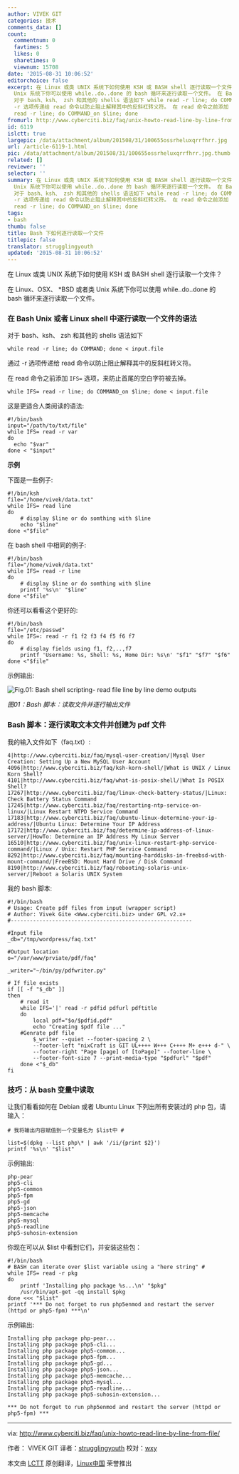 ```yaml
---
author: VIVEK GIT
categories: 技术
comments_data: []
count:
  commentnum: 0
  favtimes: 5
  likes: 0
  sharetimes: 0
  viewnum: 15708
date: '2015-08-31 10:06:52'
editorchoice: false
excerpt: 在 Linux 或类 UNIX 系统下如何使用 KSH 或 BASH shell 逐行读取一个文件？ 在 Linux、OSX、 *BSD 或者类
  Unix 系统下你可以使用 ​​while..do..done 的 bash 循环来逐行读取一个文件。 在 Bash Unix 或者 Linux shell 中逐行读取一个文件的语法
  对于 bash、ksh、 zsh 和其他的 shells 语法如下 while read -r line; do COMMAND; done  input.file  通过
  -r 选项传递给 read 命令以防止阻止解释其中的反斜杠转义符。 在 read 命令之前添加 IFS= 选项，来防止首尾的空白字符被去掉。 while IFS=
  read -r line; do COMMAND_on $line; done
fromurl: http://www.cyberciti.biz/faq/unix-howto-read-line-by-line-from-file/
id: 6119
islctt: true
largepic: /data/attachment/album/201508/31/100655ossrheluxqrrfhrr.jpg
url: /article-6119-1.html
pic: /data/attachment/album/201508/31/100655ossrheluxqrrfhrr.jpg.thumb.jpg
related: []
reviewer: ''
selector: ''
summary: 在 Linux 或类 UNIX 系统下如何使用 KSH 或 BASH shell 逐行读取一个文件？ 在 Linux、OSX、 *BSD 或者类
  Unix 系统下你可以使用 ​​while..do..done 的 bash 循环来逐行读取一个文件。 在 Bash Unix 或者 Linux shell 中逐行读取一个文件的语法
  对于 bash、ksh、 zsh 和其他的 shells 语法如下 while read -r line; do COMMAND; done  input.file  通过
  -r 选项传递给 read 命令以防止阻止解释其中的反斜杠转义符。 在 read 命令之前添加 IFS= 选项，来防止首尾的空白字符被去掉。 while IFS=
  read -r line; do COMMAND_on $line; done
tags:
- bash
thumb: false
title: Bash 下如何逐行读取一个文件
titlepic: false
translator: strugglingyouth
updated: '2015-08-31 10:06:52'
---
```


在 Linux 或类 UNIX 系统下如何使用 KSH 或 BASH shell 逐行读取一个文件？


在 Linux、OSX、 \*BSD 或者类 Unix 系统下你可以使用 ​​while..do..done 的 bash 循环来逐行读取一个文件。


### 在 Bash Unix 或者 Linux shell 中逐行读取一个文件的语法


对于 bash、ksh、 zsh 和其他的 shells 语法如下



```
while read -r line; do COMMAND; done < input.file

```

通过 -r 选项传递给 read 命令以防止阻止解释其中的反斜杠转义符。


在 read 命令之前添加 `IFS=` 选项，来防止首尾的空白字符被去掉。



```
while IFS= read -r line; do COMMAND_on $line; done < input.file

```

这是更适合人类阅读的语法:



```
#!/bin/bash
input="/path/to/txt/file"
while IFS= read -r var
do
  echo "$var"
done < "$input"

```

**示例**


下面是一些例子:



```
#!/bin/ksh
file="/home/vivek/data.txt"
while IFS= read line
do
    # display $line or do somthing with $line
    echo "$line"
done <"$file"

```

在 bash shell 中相同的例子:



```
#!/bin/bash
file="/home/vivek/data.txt"
while IFS= read -r line
do
    # display $line or do somthing with $line
    printf '%s\n' "$line"
done <"$file"

```

你还可以看看这个更好的:



```
#!/bin/bash
file="/etc/passwd"
while IFS=: read -r f1 f2 f3 f4 f5 f6 f7
do
    # display fields using f1, f2,..,f7
    printf 'Username: %s, Shell: %s, Home Dir: %s\n' "$f1" "$f7" "$f6"
done <"$file"

```

示例输出:


![Fig.01: Bash shell scripting- read file line by line demo outputs](/data/attachment/album/201508/31/100655ossrheluxqrrfhrr.jpg)


*图01：Bash 脚本：读取文件并逐行输出文件*


### Bash 脚本：逐行读取文本文件并创建为 pdf 文件


我的输入文件如下（faq.txt）:



```
4|http://www.cyberciti.biz/faq/mysql-user-creation/|Mysql User Creation: Setting Up a New MySQL User Account
4096|http://www.cyberciti.biz/faq/ksh-korn-shell/|What is UNIX / Linux Korn Shell?
4101|http://www.cyberciti.biz/faq/what-is-posix-shell/|What Is POSIX Shell?
17267|http://www.cyberciti.biz/faq/linux-check-battery-status/|Linux: Check Battery Status Command
17245|http://www.cyberciti.biz/faq/restarting-ntp-service-on-linux/|Linux Restart NTPD Service Command
17183|http://www.cyberciti.biz/faq/ubuntu-linux-determine-your-ip-address/|Ubuntu Linux: Determine Your IP Address
17172|http://www.cyberciti.biz/faq/determine-ip-address-of-linux-server/|HowTo: Determine an IP Address My Linux Server
16510|http://www.cyberciti.biz/faq/unix-linux-restart-php-service-command/|Linux / Unix: Restart PHP Service Command
8292|http://www.cyberciti.biz/faq/mounting-harddisks-in-freebsd-with-mount-command/|FreeBSD: Mount Hard Drive / Disk Command
8190|http://www.cyberciti.biz/faq/rebooting-solaris-unix-server/|Reboot a Solaris UNIX System

```

我的 bash 脚本:



```
#!/bin/bash
# Usage: Create pdf files from input (wrapper script)
# Author: Vivek Gite <Www.cyberciti.biz> under GPL v2.x+
#---------------------------------------------------------

#Input file
_db="/tmp/wordpress/faq.txt"

#Output location
o="/var/www/prviate/pdf/faq"

_writer="~/bin/py/pdfwriter.py"

# If file exists 
if [[ -f "$_db" ]]
then
    # read it
    while IFS='|' read -r pdfid pdfurl pdftitle
    do
        local pdf="$o/$pdfid.pdf"
        echo "Creating $pdf file ..."
    #Genrate pdf file
        $_writer --quiet --footer-spacing 2 \
        --footer-left "nixCraft is GIT UL++++ W+++ C++++ M+ e+++ d-" \
        --footer-right "Page [page] of [toPage]" --footer-line \
        --footer-font-size 7 --print-media-type "$pdfurl" "$pdf"
    done <"$_db"
fi

```

### 技巧：从 bash 变量中读取


让我们看看如何在 Debian 或者 Ubuntu Linux 下列出所有安装过的 php 包，请输入：



```
# 我将输出内容赋值到一个变量名为 $list中 #

list=$(dpkg --list php\* | awk '/ii/{print $2}')
printf '%s\n' "$list"

```

示例输出:



```
php-pear
php5-cli
php5-common
php5-fpm
php5-gd
php5-json
php5-memcache
php5-mysql
php5-readline
php5-suhosin-extension

```

你现在可以从 $list 中看到它们，并安装这些包：



```
#!/bin/bash
# BASH can iterate over $list variable using a "here string" #
while IFS= read -r pkg
do
    printf 'Installing php package %s...\n' "$pkg"
    /usr/bin/apt-get -qq install $pkg
done <<< "$list"
printf '*** Do not forget to run php5enmod and restart the server (httpd or php5-fpm) ***\n'

```

示例输出:



```
Installing php package php-pear...
Installing php package php5-cli...
Installing php package php5-common...
Installing php package php5-fpm...
Installing php package php5-gd...
Installing php package php5-json...
Installing php package php5-memcache...
Installing php package php5-mysql...
Installing php package php5-readline...
Installing php package php5-suhosin-extension...

*** Do not forget to run php5enmod and restart the server (httpd or php5-fpm) ***

```



---


via: <http://www.cyberciti.biz/faq/unix-howto-read-line-by-line-from-file/>


作者： VIVEK GIT 译者：[strugglingyouth](https://github.com/strugglingyouth) 校对：[wxy](https://github.com/wxy)


本文由 [LCTT](https://github.com/LCTT/TranslateProject) 原创翻译，[Linux中国](https://linux.cn/) 荣誉推出
